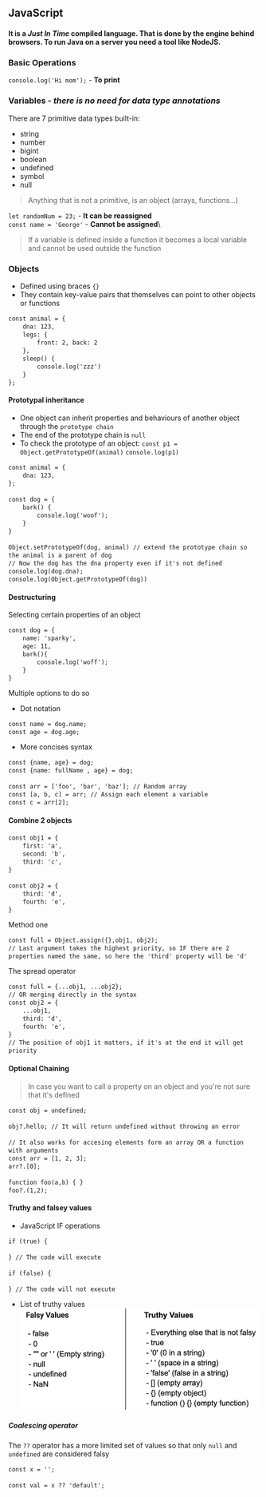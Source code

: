 ## JavaScript
#### It is a *Just In Time* compiled language. That is done by the engine behind browsers. To run Java on a server you need a tool like NodeJS.

### Basic Operations
`console.log('Hi mom');` - **To print**

### Variables - *there is no need for data type annotations*

There are 7 primitive data types built-in:
- string
- number
- bigint
- boolean
- undefined
- symbol
- null
> Anything that is not a primitive, is an object (arrays, functions...)

`let randomNum = 23;` - **It can be reassigned**\
`const name = 'George'` - **Cannot be assigned**\

> If a variable is defined inside a function it becomes a local variable and cannot be used outside the function

### Objects
- Defined using braces `{}`
- They contain key-value pairs that themselves can point to other objects or functions
```JS
const animal = {
    dna: 123,
    legs: {
        front: 2, back: 2
    },
    sleep() {
        console.log('zzz')
    }
};
```
#### Prototypal inheritance
- One object can inherit properties and behaviours of another object through the `prototype chain`
- The end of the prototype chain is `null`
- To check the prototype of an object: `const p1 = Object.getPrototypeOf(animal)`
`console.log(p1)`

```JS
const animal = {
    dna: 123,
};

const dog = {
    bark() {
        console.log('woof');
    }
}

Object.setPrototypeOf(dog, animal) // extend the prototype chain so the animal is a parent of dog
// Now the dog has the dna property even if it's not defined
console.log(dog.dna);
console.log(Object.getPrototypeOf(dog))
```

#### Destructuring
Selecting certain properties of an object

```JS
const dog = {
    name: 'sparky',
    age: 11,
    bark(){
        console.log('woff');
    }
}
```
Multiple options to do so
- Dot notation
```JS
const name = dog.name;
const age = dog.age;
```
- More concises syntax
```JS
const {name, age} = dog;
const {name: fullName , age} = dog;

const arr = ['foo', 'bar', 'baz']; // Random array
const [a, b, c] = arr; // Assign each element a variable
const c = arr[2];
```
#### Combine 2 objects
```JS
const obj1 = {
    first: 'a',
    second: 'b',
    third: 'c',
}

const obj2 = {
    third: 'd',
    fourth: 'e',
}
```
Method one
```JS
const full = Object.assign({},obj1, obj2); 
// Last argument takes the highest priority, so IF there are 2 properties named the same, so here the 'third' property will be 'd'
```
The spread operator
```JS
const full = {...obj1, ...obj2};
// OR merging directly in the syntax
const obj2 = {
    ...obj1,
    third: 'd',
    fourth: 'e',
}
// The position of obj1 it matters, if it's at the end it will get priority
```

#### Optional Chaining
> In case you want to call a property on an object and you're not sure that it's defined
```JS
const obj = undefined;

obj?.hello; // It will return undefined without throwing an error

// It also works for accesing elements form an array OR a function with arguments
const arr = [1, 2, 3];
arr?.[0];

function foo(a,b) { }
foo?.(1,2);
```

#### Truthy and falsey values
- JavaScript IF operations
```JS
if (true) {

} // The code will execute

if (false) {

} // The code will not execute
```
- List of truthy values
![alt text](pics\truthy_and_falsy_JS.png)

##### Coalescing operator
The `??` operator has a more limited set of values so that only `null` and `undefined` are considered falsy
```JS
const x = '';

const val = x ?? 'default';
```